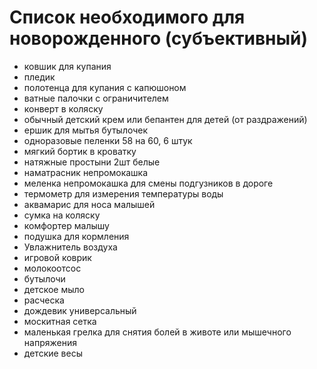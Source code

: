 # Список необходимого для новорожденного (субъективный)

- ковшик для купания
- пледик
- полотенца для купания с капюшоном 
- ватные палочки с ограничителем
- конверт в коляску
- обычный детский крем или бепантен для детей (от раздражений)
- ершик для мытья бутылочек
- одноразовые пеленки 58 на 60, 6 штук
- мягкий бортик в кроватку 
- натяжные простыни 2шт белые
- наматрасник непромокашка
- меленка непромокашка для смены подгузников в дороге
- термометр для измерения температуры воды
- аквамарис для носа малышей
- сумка на коляску
- комфортер малышу
- подушка для кормления 
- Увлажнитель воздуха
- игровой коврик 
- молокоотсос 
- бутылочи
- детское мыло
- расческа
- дождевик универсальный
- москитная сетка
- маленькая грелка для снятия болей в животе или мышечного напряжения                         
- детские весы